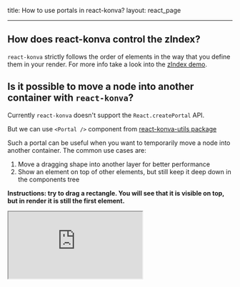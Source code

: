 title: How to use portals in react-konva?
layout: react_page

---

## How does react-konva control the zIndex?

`react-konva` strictly follows the order of elements in the way that you define them in your render. For more info take a look into the [zIndex demo](/docs/react/zIndex.html).

## Is it possible to move a node into another container with `react-konva`?

Currently `react-konva` doesn't support the `React.createPortal` API.

But we can use `<Portal />` component from [react-konva-utils package](https://github.com/konvajs/react-konva-utils)

Such a portal can be useful when you want to temporarily move a node into another container. The common use cases are:

1. Move a dragging shape into another layer for better performance
2. Show an element on top of other elements, but still keep it deep down in the components tree

**Instructions: try to drag a rectangle. You will see that it is visible on top, but in render it is still the first element.**

<iframe 
  src="https://codesandbox.io/embed/github/konvajs/site/tree/master/react-demos/canvas_portal?hidenavigation=1&view=split&fontsize=10" 
  style={{
    width: "100%",
    height: "500px",
    border: 0,
    borderRadius: "4px",
    overflow: "hidden"
  }}
  sandbox="allow-modals allow-forms allow-popups allow-scripts allow-same-origin"
/>
